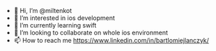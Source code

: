 - 👋 Hi, I’m @miltenkot
- 👀 I’m interested in ios development
- 🌱 I’m currently learning swift
- 💞️ I’m looking to collaborate on whole ios environment
- 📫 How to reach me https://www.linkedin.com/in/bartlomiejlanczyk/

<!---
miltenkot/miltenkot is a ✨ special ✨ repository because its `README.md` (this file) appears on your GitHub profile.
You can click the Preview link to take a look at your changes.
--->
